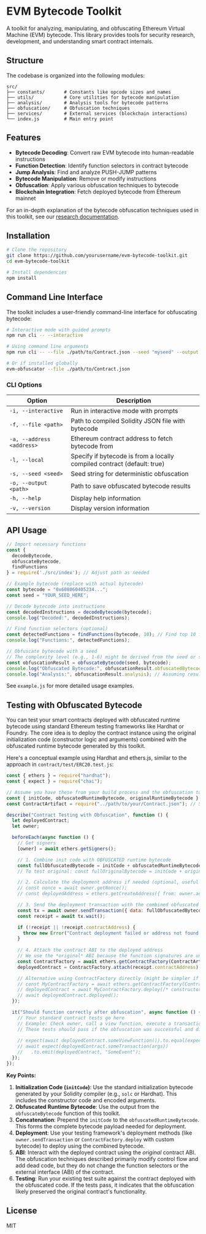 # EVM Bytecode Toolkit

A toolkit for analyzing, manipulating, and obfuscating Ethereum Virtual Machine (EVM) bytecode. This library provides tools for security research, development, and understanding smart contract internals.

## Structure

The codebase is organized into the following modules:

```
src/
├── constants/       # Constants like opcode sizes and names
├── utils/           # Core utilities for bytecode manipulation
├── analysis/        # Analysis tools for bytecode patterns
├── obfuscation/     # Obfuscation techniques
├── services/        # External services (blockchain interactions)
└── index.js         # Main entry point
```

## Features

- **Bytecode Decoding**: Convert raw EVM bytecode into human-readable instructions
- **Function Detection**: Identify function selectors in contract bytecode
- **Jump Analysis**: Find and analyze PUSH-JUMP patterns
- **Bytecode Manipulation**: Remove or modify instructions
- **Obfuscation**: Apply various obfuscation techniques to bytecode
- **Blockchain Integration**: Fetch deployed bytecode from Ethereum mainnet

For an in-depth explanation of the bytecode obfuscation techniques used in this toolkit, see our [research documentation](https://github.com/0xsidd/evm-bytecode-obfuscation/blob/main/research.md).

## Installation

```bash
# Clone the repository
git clone https://github.com/yourusername/evm-bytecode-toolkit.git
cd evm-bytecode-toolkit

# Install dependencies
npm install

```

## Command Line Interface

The toolkit includes a user-friendly command-line interface for obfuscating bytecode:

```bash
# Interactive mode with guided prompts
npm run cli -- --interactive

# Using command line arguments
npm run cli -- --file ./path/to/Contract.json --seed "myseed" --output ./results.json

# Or if installed globally
evm-obfuscator --file ./path/to/Contract.json
```

### CLI Options

| Option | Description |
|--------|-------------|
| `-i, --interactive` | Run in interactive mode with prompts |
| `-f, --file <path>` | Path to compiled Solidity JSON file with bytecode |
| `-a, --address <address>` | Ethereum contract address to fetch bytecode from |
| `-l, --local` | Specify if bytecode is from a locally compiled contract (default: true) |
| `-s, --seed <seed>` | Seed string for deterministic obfuscation |
| `-o, --output <path>` | Path to save obfuscated bytecode results |
| `-h, --help` | Display help information |
| `-v, --version` | Display version information |

## API Usage

```javascript
// Import necessary functions
const { 
  decodeBytecode,
  obfuscateBytecode,
  findFunctions
} = require('./src/index'); // Adjust path as needed

// Example bytecode (replace with actual bytecode)
const bytecode = "0x608060405234..."; 
const seed = "YOUR_SEED_HERE";

// Decode bytecode into instructions
const decodedInstructions = decodeBytecode(bytecode);
console.log("Decoded:", decodedInstructions);

// Find function selectors (optional)
const detectedFunctions = findFunctions(bytecode, 10); // Find top 10 functions
console.log("Functions:", detectedFunctions);

// Obfuscate bytecode with a seed
// The complexity level (e.g., 1-6) might be derived from the seed or set explicitly
const obfuscationResult = obfuscateBytecode(seed, bytecode);
console.log("Obfuscated Bytecode:", obfuscationResult.obfuscatedBytecode);
console.log("Analysis:", obfuscationResult.analysis); // Assuming result object structure

```

See `example.js` for more detailed usage examples.

## Testing with Obfuscated Bytecode

You can test your smart contracts deployed with obfuscated runtime bytecode using standard Ethereum testing frameworks like Hardhat or Foundry. The core idea is to deploy the contract instance using the original initialization code (constructor logic and arguments) combined with the obfuscated runtime bytecode generated by this toolkit.

Here's a conceptual example using Hardhat and ethers.js, similar to the approach in `contract/test/ERC20.test.js`:

```javascript
const { ethers } = require("hardhat");
const { expect } = require("chai");

// Assume you have these from your build process and the obfuscation tool
const { initCode, obfuscatedRuntimeBytecode, originalRuntimeBytecode } = require('../path/to/your/Bytecodes'); 
const ContractArtifact = require("../path/to/your/Contract.json"); // Standard Hardhat artifact

describe("Contract Testing with Obfuscation", function () {
  let deployedContract;
  let owner;

  beforeEach(async function () {
    // Get signers
    [owner] = await ethers.getSigners();

    // 1. Combine init code with OBFUSCATED runtime bytecode
    const fullObfuscatedBytecode = initCode + obfuscatedRuntimeBytecode; 
    // To test original: const fullOriginalBytecode = initCode + originalRuntimeBytecode;

    // 2. Calculate the deployment address if needed (optional, useful for predictability)
    // const nonce = await owner.getNonce();
    // const deployedAddress = ethers.getCreateAddress({ from: owner.address, nonce });

    // 3. Send the deployment transaction with the combined obfuscated bytecode
    const tx = await owner.sendTransaction({ data: fullObfuscatedBytecode });
    const receipt = await tx.wait();

    if (!receipt || !receipt.contractAddress) {
      throw new Error("Contract deployment failed or address not found in receipt.");
    }
    
    // 4. Attach the contract ABI to the deployed address
    // We use the *original* ABI because the function signatures are unchanged
    const ContractFactory = await ethers.getContractFactory(ContractArtifact.abi, owner); // Use ABI only
    deployedContract = ContractFactory.attach(receipt.contractAddress);

    // Alternative using ContractFactory directly (might be simpler if init args are complex)
    // const MyContractFactory = await ethers.getContractFactory(ContractArtifact.abi, fullObfuscatedBytecode, owner);
    // deployedContract = await MyContractFactory.deploy(/* constructor args if any */);
    // await deployedContract.deployed(); 
  });

  it("Should function correctly after obfuscation", async function () {
    // Your standard contract tests go here
    // Example: Check owner, call a view function, execute a transaction
    // These tests should pass if the obfuscation was successful and didn't break logic.
    
    // expect(await deployedContract.someViewFunction()).to.equal(expectedValue);
    // await expect(deployedContract.someTransaction(args))
    //   .to.emit(deployedContract, "SomeEvent"); 
  });
});
```

**Key Points:**

1.  **Initialization Code (`initCode`)**: Use the standard initialization bytecode generated by your Solidity compiler (e.g., `solc` or Hardhat). This includes the constructor code and encoded arguments.
2.  **Obfuscated Runtime Bytecode**: Use the output from the `obfuscateBytecode` function of this toolkit.
3.  **Concatenation**: Prepend the `initCode` to the `obfuscatedRuntimeBytecode`. This forms the complete bytecode payload needed for deployment.
4.  **Deployment**: Use your testing framework's deployment methods (like `owner.sendTransaction` or `ContractFactory.deploy` with custom bytecode) to deploy using the combined bytecode.
5.  **ABI**: Interact with the deployed contract using the *original* contract ABI. The obfuscation techniques described primarily modify control flow and add dead code, but they do not change the function selectors or the external interface (ABI) of the contract.
6.  **Testing**: Run your existing test suite against the contract deployed with the obfuscated code. If the tests pass, it indicates that the obfuscation likely preserved the original contract's functionality.

## License

MIT 